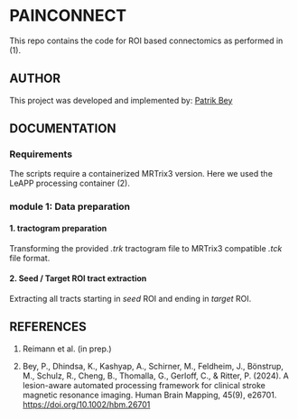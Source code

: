 # PAINCONNECT
This repo contains the code for ROI based connectomics as performed in (1).


## AUTHOR
This project was developed and implemented by:
<a href="https://github.com/PatrikBey" target="_blank">Patrik Bey</a>

## DOCUMENTATION

### Requirements
The scripts require a containerized MRTrix3 version. Here we used the LeAPP processing container (2).

### module 1: Data preparation

#### 1. tractogram preparation
Transforming the provided <i>.trk</i> tractogram file to MRTrix3 compatible <i>.tck</i> file format. 

#### 2. Seed / Target ROI tract extraction
Extracting all tracts starting in <i>seed</i> ROI and ending in <i>target</i> ROI.




## REFERENCES
1. Reimann et al. (in prep.)

2. Bey, P., Dhindsa, K., Kashyap, A., Schirner, M., Feldheim, J., Bönstrup, M., Schulz, R., Cheng, B., Thomalla, G., Gerloff, C., & Ritter, P. (2024). A lesion-aware automated processing framework for clinical stroke magnetic resonance imaging. Human Brain Mapping, 45(9), e26701. https://doi.org/10.1002/hbm.26701

